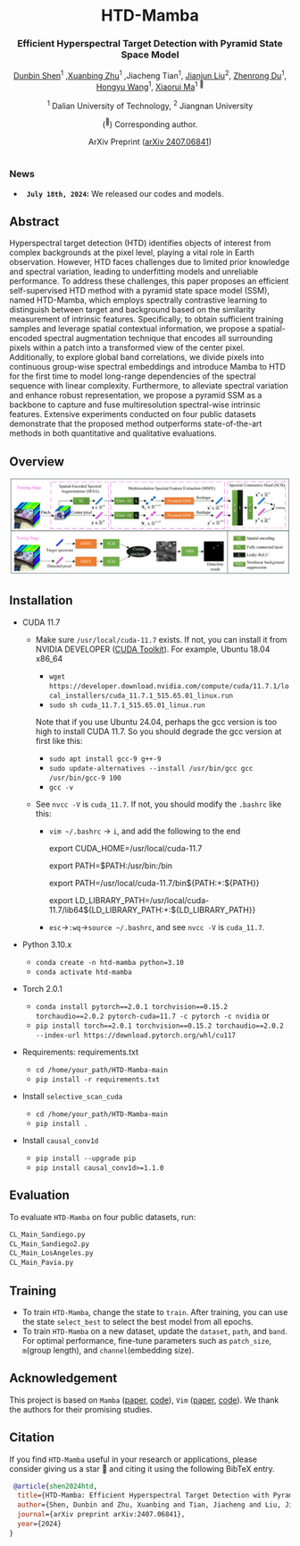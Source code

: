 <div align="center">
<h1>HTD-Mamba </h1>
<h3>Efficient Hyperspectral Target Detection with Pyramid State Space Model</h3>

[Dunbin Shen](https://scholar.google.com/citations?user=DH4VSLMAAAAJ&hl=zh-CN)<sup>1</sup> ,[Xuanbing Zhu](https://github.com/ZHU-0108/FCNet-main)<sup>1</sup> ,Jiacheng Tian<sup>1</sup>, [Jianjun Liu](https://scholar.google.com/citations?user=RfDuPkwAAAAJ&hl=zh-CN)<sup>2</sup>, [Zhenrong Du](https://scholar.google.com/citations?user=QIcuvuYAAAAJ&hl=zh-CN&oi=ao)<sup>1</sup>, [Hongyu Wang](http://faculty.dlut.edu.cn/MMCL_WHY/zh_CN/)<sup>1</sup>, [Xiaorui Ma](https://scholar.google.com/citations?hl=zh-CN&user=bM2EAnMAAAAJ)<sup>1 :email:</sup>

<sup>1</sup>  Dalian University of Technology, <sup>2</sup>  Jiangnan University

(<sup>:email:</sup>) Corresponding author.

ArXiv Preprint ([arXiv 2407.06841](https://arxiv.org/abs/2407.06841))


</div>


#



### News
* **` July 18th, 2024`:** We released our codes and models.️


## Abstract
Hyperspectral target detection (HTD) identifies objects of interest from complex backgrounds at the pixel level, playing a vital role in Earth observation. However, HTD faces challenges due to limited prior knowledge and spectral variation, leading to underfitting models and unreliable performance. To address these challenges, this paper proposes an efficient self-supervised HTD method with a pyramid state space model (SSM), named HTD-Mamba, which employs spectrally contrastive learning to distinguish between target and background based on the similarity measurement of intrinsic features. Specifically, to obtain sufficient training samples and leverage spatial contextual information, we propose a spatial-encoded spectral augmentation technique that encodes all surrounding pixels within a patch into a transformed view of the center pixel. Additionally, to explore global band correlations, we divide pixels into continuous group-wise spectral embeddings and introduce Mamba to HTD for the first time to model long-range dependencies of the spectral sequence with linear complexity. Furthermore, to alleviate spectral variation and enhance robust representation, we propose a pyramid SSM as a backbone to capture and fuse multiresolution spectral-wise intrinsic features. Extensive experiments conducted on four public datasets demonstrate that the proposed method outperforms state-of-the-art methods in both quantitative and qualitative evaluations.

## Overview
<div align="center">
<img src="assets/architecture.png" />
</div>

## Installation
- CUDA 11.7
  - Make sure `/usr/local/cuda-11.7` exists. If not, you can install it from NVIDIA DEVELOPER ([CUDA Toolkit](https://developer.nvidia.com/cuda-toolkit-archive)). For example, Ubuntu 18.04 x86_64
    - `wget https://developer.download.nvidia.com/compute/cuda/11.7.1/local_installers/cuda_11.7.1_515.65.01_linux.run`
    - `sudo sh cuda_11.7.1_515.65.01_linux.run`
  
    Note that if you use Ubuntu 24.04, perhaps the gcc version is too high to install CUDA 11.7. So you should degrade the gcc version at first like this:
    - `sudo apt install gcc-9 g++-9`
    - `sudo update-alternatives --install /usr/bin/gcc gcc /usr/bin/gcc-9 100 `
    - `gcc -v`
  - See `nvcc -V` is `cuda_11.7`. If not, you should modify the `.bashrc` like this:
    - `vim ~/.bashrc` -> `i`, and add the following to the end
    
      export CUDA_HOME=/usr/local/cuda-11.7
    
      export PATH=$PATH:/usr/bin:/bin
    
      export PATH=/usr/local/cuda-11.7/bin${PATH:+:${PATH}}
    
      export LD_LIBRARY_PATH=/usr/local/cuda-11.7/lib64${LD_LIBRARY_PATH:+:${LD_LIBRARY_PATH}}
    - `esc`->`:wq`->`source ~/.bashrc`, and see `nvcc -V` is `cuda_11.7`.
- Python 3.10.x
  - `conda create -n htd-mamba python=3.10`
  - `conda activate htd-mamba`

- Torch 2.0.1
  - `conda install pytorch==2.0.1 torchvision==0.15.2 torchaudio==2.0.2 pytorch-cuda=11.7 -c pytorch -c nvidia` or
  - `pip install torch==2.0.1 torchvision==0.15.2 torchaudio==2.0.2 --index-url https://download.pytorch.org/whl/cu117`

- Requirements: requirements.txt
  - `cd /home/your_path/HTD-Mamba-main`
  - `pip install -r requirements.txt`

- Install ``selective_scan_cuda``
  - `cd /home/your_path/HTD-Mamba-main`
  - `pip install .`
  
- Install ``causal_conv1d``
  - `pip install --upgrade pip`
  - `pip install causal_conv1d>=1.1.0`
 
## Evaluation
To evaluate `HTD-Mamba` on four public datasets, run:
```bash
CL_Main_Sandiego.py  
CL_Main_Sandiego2.py
CL_Main_LosAngeles.py
CL_Main_Pavia.py
```
## Training
- To train `HTD-Mamba`, change the state to `train`. After training, you can use the state `select_best` to select the best model from all epochs.
- To train `HTD-Mamba` on a new dataset, update the `dataset`, `path`, and `band`. For optimal performance, fine-tune parameters such as `patch_size`, `m`(group length), and `channel`(embedding size).  
## Acknowledgement
This project is based on `Mamba` ([paper](https://arxiv.org/abs/2312.00752), [code](https://github.com/state-spaces/mamba)), `Vim` ([paper](https://arxiv.org/abs/2401.09417), [code](https://github.com/hustvl/Vim)). We thank the authors for their promising studies.


## Citation
If you find `HTD-Mamba` useful in your research or applications, please consider giving us a star 🌟 and citing it using the following BibTeX entry.

```bibtex
 @article{shen2024htd,
  title={HTD-Mamba: Efficient Hyperspectral Target Detection with Pyramid State Space Model},
  author={Shen, Dunbin and Zhu, Xuanbing and Tian, Jiacheng and Liu, Jianjun and Du, Zhenrong and Wang, Hongyu and Ma, Xiaorui},
  journal={arXiv preprint arXiv:2407.06841},
  year={2024}
}
```
